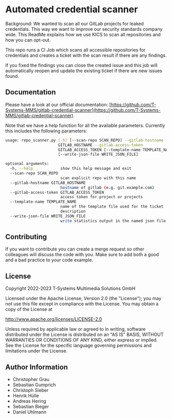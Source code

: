 # Automated credential scanner

Background: We wanted to scan all our GitLab projects for leaked credentials. This way we want to improve our security standards company wide. This ReadMe explains how we use KICS to scan all repositories and how you can opt-out.

This repo runs a CI Job which scans all accessible repositories for credentials and creates a ticket with the scan result if there are any findings.

If you fixed the findings you can close the created issue and this job will automatically reopen and update the existing ticket if there are new issues found.

## Documentation

Please have a look at our official documentation: [https://github.com/T-Systems-MMS/gitlab-credential-scanner](https://github.com/T-Systems-MMS/gitlab-credential-scanner)

Note that we have a help function for all the available parameters. Currently this includes the following parameters:

```bash
usage: repo_scanner.py [-h] [--scan-repo SCAN_REPO] --gitlab-hostname
                       GITLAB_HOSTNAME --gitlab-access-token
                       GITLAB_ACCESS_TOKEN [--template-name TEMPLATE_NAME]
                       [--write-json-file WRITE_JSON_FILE]

optional arguments:
  -h, --help            show this help message and exit
  --scan-repo SCAN_REPO
                        scan explicit repo with this name
  --gitlab-hostname GITLAB_HOSTNAME
                        hostname of gitlab (e.g. git.example.com)
  --gitlab-access-token GITLAB_ACCESS_TOKEN
                        access token for project or projects
  --template-name TEMPLATE_NAME
                        name of the template file used for the ticket
                        description
  --write-json-file WRITE_JSON_FILE
                        write statistics output in the named json file
```
## Contributing

If you want to contribute you can create a merge request so other colleagues will discuss the code with you. Make sure to add both a good and a bad practice to your code example.

## License

Copyright 2022-2023 T-Systems Multimedia Solutions GmbH

Licensed under the Apache License, Version 2.0 (the "License");
you may not use this file except in compliance with the License.
You may obtain a copy of the License at

http://www.apache.org/licenses/LICENSE-2.0

Unless required by applicable law or agreed to in writing, software
distributed under the License is distributed on an "AS IS" BASIS,
WITHOUT WARRANTIES OR CONDITIONS OF ANY KIND, either express or implied.
See the License for the specific language governing permissions and
limitations under the License.

## Author Information
- Christopher Grau
- Sebastian Gumprich
- Christoph Sieber
- Henrik Hülle
- Andreas Hering
- Sebastian Bieger
- Daniel Uhlmann
